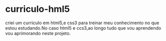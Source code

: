 # curriculo-hml5
 criei um curriculo em html5,e css3 para treinar meu conhecimento no que estou estudando.No caso html5 e ccs3,ao longo tudo que vou aprendendo vou aprimorando neste projeto.
